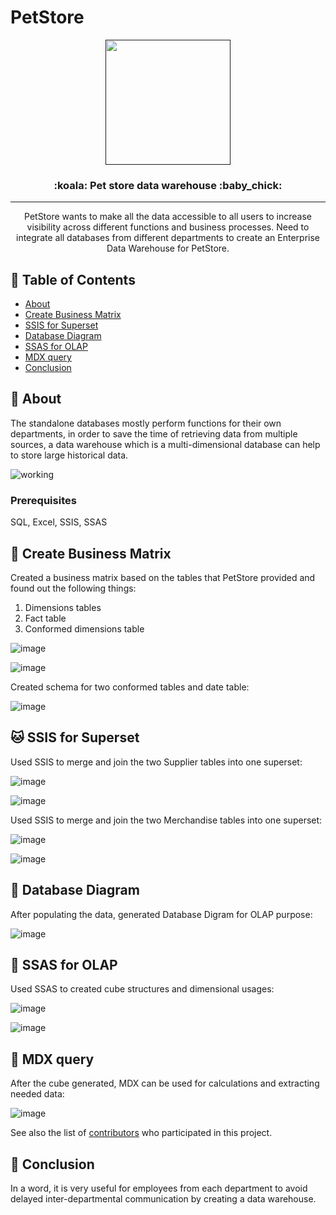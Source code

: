 # PetStore

<p align="center">
  <a href="" rel="noopener">
 <img width=200px height=200px src="http://pic.90sjimg.com/design/01/39/53/98/5949e1799d5af.png"></a>
</p>
<h3 align="center">:koala: Pet store data warehouse :baby_chick:</h3>


---

<p align="center"> PetStore wants to make all the data accessible to all users to increase visibility across different functions and business processes. Need to integrate all databases from different departments to create an Enterprise Data Warehouse for PetStore.
    <br> 
</p>

## 📝 Table of Contents
- [About](#about)
- [Create Business Matrix](#business_matrix)
- [SSIS for Superset](#superset)
- [Database Diagram](#database_diagram)
- [SSAS for OLAP](#olap)
- [MDX query ](#mdx_query)
- [Conclusion](#conclusion)

## 🧐 About <a name = "about"></a>

The standalone databases mostly perform functions for their own departments, in order to save the time of retrieving data from multiple sources, a data warehouse which is a multi-dimensional database can help to store large historical data. 

![working](https://media.giphy.com/media/h8mSIeTWzDFooj3hgT/giphy.gif)


### Prerequisites
SQL, Excel, SSIS, SSAS

## 🐶 Create Business Matrix <a name = "business_matrix"></a>
Created a business matrix based on the tables that PetStore provided and found out the following things:
1. Dimensions tables
2. Fact table
3. Conformed dimensions table

![image](https://github.com/YingHu1234/PetStore/blob/master/img/1.PNG)


![image](https://github.com/YingHu1234/PetStore/blob/master/img/2.PNG)


Created schema for two conformed tables and date table:

![image](https://github.com/YingHu1234/PetStore/blob/master/img/3.PNG)






## 🐱 SSIS for Superset <a name="superset"></a>

Used SSIS to merge and join the two Supplier tables into one superset:

![image](https://github.com/YingHu1234/PetStore/blob/master/img/5.png)


![image](https://github.com/YingHu1234/PetStore/blob/master/img/6.png)


Used SSIS to merge and join the two Merchandise tables into one superset:

![image](https://github.com/YingHu1234/PetStore/blob/master/img/7.png)


![image](https://github.com/YingHu1234/PetStore/blob/master/img/8.png)



## 🐰 Database Diagram <a name = "database_diagram"></a>

After populating the data, generated Database Digram for OLAP purpose:

![image](https://github.com/YingHu1234/PetStore/blob/master/img/4.png)



## 🐴 SSAS for OLAP <a name = "olap"></a>

Used SSAS to created cube structures and dimensional usages:

![image](https://github.com/YingHu1234/PetStore/blob/master/img/9.png)


![image](https://github.com/YingHu1234/PetStore/blob/master/img/10.png)


## 🐺 MDX query <a name = "mdx_query"></a>

After the cube generated, MDX can be used for calculations and extracting needed data:

![image](https://github.com/YingHu1234/PetStore/blob/master/img/11.png)



See also the list of [contributors](https://github.com/kylelobo/The-Documentation-Compendium/contributors) who participated in this project.

## 🎉 Conclusion <a name = "conclusion"></a>
In a word, it is very useful for employees from each department to avoid delayed inter-departmental communication by creating a data warehouse.
